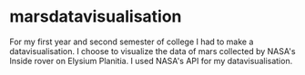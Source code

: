 # marsdatavisualisation

For my first year and second semester of college I had to make a datavisualisation. I choose to visualize the data of mars collected by NASA's Inside rover on Elysium Planitia.
I used NASA's API for my datavisualisation.



